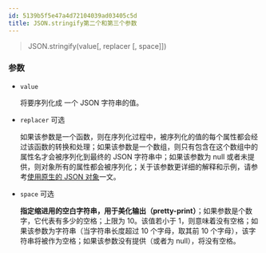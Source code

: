```yaml
---
id: 5139b5f5e47a4d72104039ad03405c5d
title: JSON.stringify第二个和第三个参数
---
```


> JSON.stringify(value[, replacer [, space]])

### 参数

- `value`

  将要序列化成 一个 JSON 字符串的值。

- `replacer` 可选

  如果该参数是一个函数，则在序列化过程中，被序列化的值的每个属性都会经过该函数的转换和处理；如果该参数是一个数组，则只有包含在这个数组中的属性名才会被序列化到最终的 JSON 字符串中；如果该参数为 null 或者未提供，则对象所有的属性都会被序列化；关于该参数更详细的解释和示例，请参考[使用原生的 JSON 对象](https://developer.mozilla.org/zh-CN/docs/Web/JavaScript/Guide/Using_native_JSON#The_replacer_parameter)一文。

- `space` 可选

  **指定缩进用的空白字符串，用于美化输出（pretty-print）**；如果参数是个数字，它代表有多少的空格；上限为 10。该值若小于 1，则意味着没有空格；如果该参数为字符串（当字符串长度超过 10 个字母，取其前 10 个字母），该字符串将被作为空格；如果该参数没有提供（或者为 null），将没有空格。
